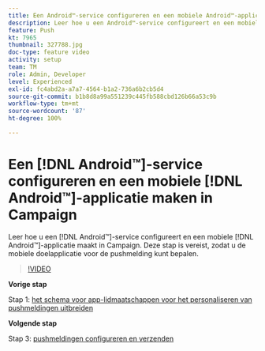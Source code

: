 ```yaml
---
title: Een Android™-service configureren en een mobiele Android™-applicatie maken in Campaign
description: Leer hoe u een Android™-service configureert en een mobiele Android™-applicatie maakt in Campaign.
feature: Push
kt: 7965
thumbnail: 327788.jpg
doc-type: feature video
activity: setup
team: TM
role: Admin, Developer
level: Experienced
exl-id: fc4abd2a-a7a7-4564-b1a2-736a6b2cb5d4
source-git-commit: b1b8d8a99a551239c445fb588cbd126b66a53c9b
workflow-type: tm+mt
source-wordcount: '87'
ht-degree: 100%

---
```


# Een [!DNL Android™]-service configureren en een mobiele [!DNL Android™]-applicatie maken in Campaign

Leer hoe u een [!DNL Android™]-service configureert en een mobiele [!DNL Android™]-applicatie maakt in Campaign. Deze stap is vereist, zodat u de mobiele doelapplicatie voor de pushmelding kunt bepalen.

>[!VIDEO](https://video.tv.adobe.com/v/327788?quality=12&learn=on)

**Vorige stap**

Stap 1: [het schema voor app-lidmaatschappen voor het personaliseren van pushmeldingen uitbreiden](/help/tutorial-get-started-with-push-notifications-for-android/extend-the-app-subscription-schema.md)

**Volgende stap**

Stap 3: [pushmeldingen configureren en verzenden](/help/tutorial-get-started-with-push-notifications-for-android/configure-and-send-push-notifications.md)
